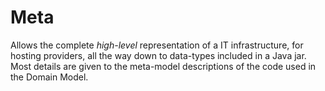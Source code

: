 Meta
====

Allows the complete *high-level* representation of a IT infrastructure, for hosting providers, all the way down to data-types included in a Java jar. Most details are given to the meta-model descriptions of the code used in the Domain Model.
